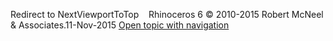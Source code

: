 ---
---

Redirect to NextViewportToTop&#160;
&#160;
Rhinoceros 6 © 2010-2015 Robert McNeel &amp; Associates.11-Nov-2015
 [Open topic with navigation](nextviewporttotop.html) 

